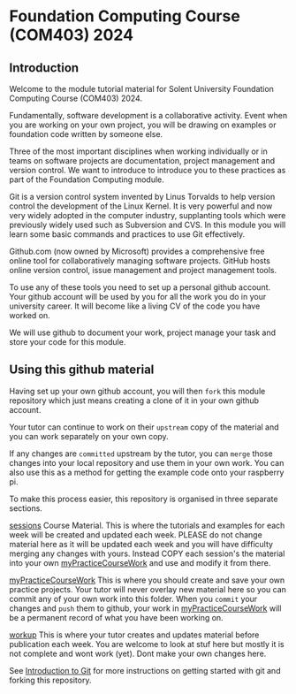 
# Foundation Computing Course (COM403) 2024

## Introduction

Welcome to the module tutorial material for Solent University Foundation Computing Course (COM403) 2024.

Fundamentally, software development is a collaborative activity.
Event when you are working on your own project, you will be drawing on examples or foundation code written by someone else. 

Three of the most important disciplines when working individually or in teams on software projects are documentation, project management and version control.
We want to introduce to introduce you to these practices as part of the Foundation Computing module.

Git is a version control system invented by Linus Torvalds to help version control the development of the Linux Kernel.
It is very powerful and now very widely adopted in the computer industry, supplanting tools which were previously widely used such as Subversion and CVS. 
In this module you will learn some basic commands and practices to use Git effectively.

Github.com (now owned by Microsoft) provides a comprehensive free online tool for collaboratively managing software projects.
GitHub hosts online version control, issue management and project management tools. 

To use any of these tools you need to set up a personal github account. 
Your github account will be used by you for all the work you do in your university career.
It will become like a living CV of the code you have worked on.

We will use github to document your work, project manage your task and store your code for this module.

## Using this github material

Having set up your own github account, you will then `fork` this module repository which just means creating a clone of it in your own github account.

Your tutor can continue to work on their `upstream` copy of the material and you can work separately on your own copy.

If any changes are `committed` upstream by the tutor, you can `merge` those changes into your local repository and use them in your own work. 
You can also use this as a method for getting the example code onto your raspberry pi.


To make this process easier, this repository is organised in three separate sections.

[sessions](../main/sessions) Course Material.
This is where the tutorials and examples for each week will be created and updated each week.
PLEASE do not change material here as it will be updated each week and you will have difficulty merging any changes with yours.
Instead COPY each session's the material into your own [myPracticeCourseWork](../main/myPracticeCourseWork) and use and modify it from there.

[myPracticeCourseWork](../main/myPracticeCourseWork) 
This is where you should create and save your own practice projects.
Your tutor will never overlay new material here so you can commit any of your own work into this folder.
When you `commit` your changes and `push` them to github, your work in [myPracticeCourseWork](../main/myPracticeCourseWork) will be a permanent record of what you have been working on.

[workup](../main/workup) This is where your tutor creates and updates material before publication each week. 
You are welcome to look at stuf here but mostly it is not complete and wont work (yet).
Dont make your own changes here.

See [Introduction to Git](../main/introductionToGitHub.md) for more instructions on getting started with git and forking this repository.
 

